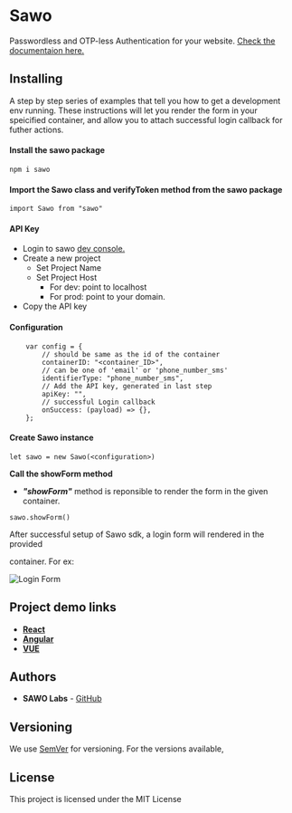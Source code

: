 # Sawo

Passwordless and OTP-less Authentication for your website. [Check the documentaion here.](https://docs.sawolabs.com/sawo/v/0.0.2/)

## Installing

A step by step series of examples that tell you how to get a development env running. These instructions will let you render the form in your speicified container, and allow you to attach successful login callback for futher actions.

#### Install the sawo package

```
npm i sawo
```
#### Import the Sawo class and verifyToken method from the sawo package
```
import Sawo from "sawo"
```

#### API Key
* Login to sawo [dev console.](dev.sawolabs.com)
* Create a new project
    * Set Project Name
    * Set Project Host
        *  For dev: point to localhost
        *  For prod: point to your domain.
*  Copy the API key

#### Configuration
```
    var config = {
        // should be same as the id of the container
        containerID: "<container_ID>",
        // can be one of 'email' or 'phone_number_sms'
        identifierType: "phone_number_sms",
        // Add the API key, generated in last step
        apiKey: "",
        // successful Login callback
        onSuccess: (payload) => {},
    };
```


#### Create Sawo instance
```
let sawo = new Sawo(<configuration>)
```

**Call the showForm method**
* ***"showForm"*** method is reponsible to render the form in the given container.
```
sawo.showForm()
```

After successful setup of Sawo sdk, a login form will rendered in the provided 

container. For ex:

![Login Form](https://lh3.googleusercontent.com/fife/ABSRlIpAptzt-JsV6x1TGLRzFx9t4164a2b-p5x7-zBKQrDwpGQcMIbAwm3rwrvSAEZdqJqrhQgfXuw-AHS5CBhkpEoGDE513mV3mpUS_goJzH-nSGqNjPFsymG_q6F2buvN8k8853FxxSn1tyn3o4Kr_O_cSEzHvs3ljm13fzFgz5tJ0gPnJzY9XBDCMmHB8z4PuMsw0uwdPUbm4poTm7JfaBb9IthEVPyjvJxBp9whl8ucTq-NGsIZUGGyolGfdC4k0Ki15Ht-9sV9-zI6iEdifo_rlU9Up-vGyYADPzWm0hB8ejuXL1FkOIzlITQ76WByVic5Tb0virAawTQSnIHWXIUQtX3s6XGIRm4Ol0HasVn8RHbEDyCLtzys6mRfKAx5uKPEnXNIGsbvqAWCshnjrRHpL2ERrqWi0co7p8asRjoKMtjE1K46Vo_ZUbKk-EH8u1HCTjqMJQCkmf7naIplrh4JTWNUky_cMv0YalCbrZVe2t-Vrwv2RfB1g5aRT4zsrfhIdcLFX6jiqbBfc6HOgiapHmR2F1eyviVgEnfYr-uNjTTH4btCB1-p8gyz3nPUdZFEpK-n7iaB1dWxcvWlh5mx2RXpiOT4i7zFu_4B6Qul5qRr8o5d7t2r4gym5LFEBJEUxr39syXaRv82hsSaaMcN_AWAlDxuVhjRqR6kVtAHEaqj9deTravS_KWJQBNRJYLGirfmvHYu_vQbJQDj4JdmS165iqpZ8g=-p-k-nu-ft)

## Project demo links

 * **[React](https://github.com/sawolab/sawo-examples/tree/master/react)**
 * **[Angular](https://github.com/sawolab/sawo-examples/tree/master/angular)**
 * **[VUE](https://github.com/sawolab/sawo-examples/tree/master/vue)**

## Authors

* **SAWO Labs** - [GitHub](https://github.com/sawolab/sawo-examples)
    
## Versioning

We use [SemVer](http://semver.org/) for versioning. For the versions available,

## License

This project is licensed under the MIT License